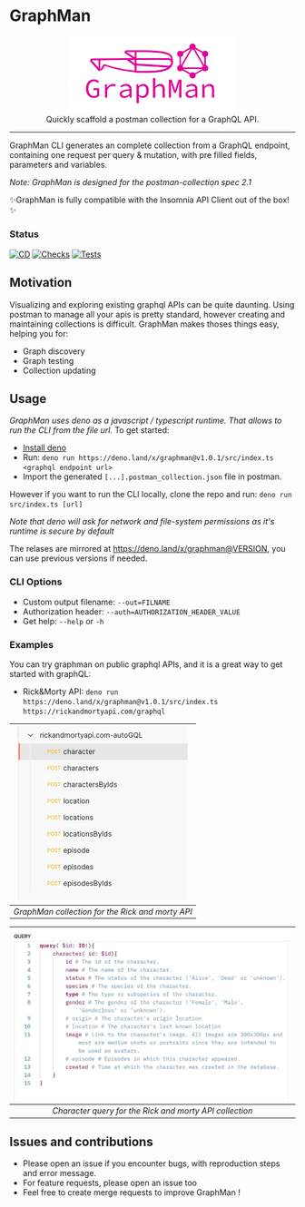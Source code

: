 # GraphMan

<p align="center">
  <img width="300" src="https://raw.githubusercontent.com/Escape-Technologies/graphman/main/graphman.svg">
  <br>
  Quickly scaffold a postman collection for a GraphQL API.
</p>

---

GraphMan CLI generates an complete collection from a GraphQL endpoint,
containing one request per query & mutation, with pre filled fields, parameters
and variables.

_Note: GraphMan is designed for the postman-collection spec 2.1_

✨GraphMan is fully compatible with the Insomnia API Client out of the box!✨

### Status

[![CD](https://github.com/Escape-Technologies/graphman/actions/workflows/cd.yaml/badge.svg)](https://github.com/Escape-Technologies/graphman/actions/workflows/cd.yaml)
[![Checks](https://github.com/Escape-Technologies/graphman/actions/workflows/check.yml/badge.svg)](https://github.com/Escape-Technologies/graphman/actions/workflows/check.yml)
[![Tests](https://github.com/Escape-Technologies/graphman/actions/workflows/check.yml/badge.svg)](https://github.com/Escape-Technologies/graphman/actions/workflows/check.yml)

## Motivation

Visualizing and exploring existing graphql APIs can be quite daunting. Using
postman to manage all your apis is pretty standard, however creating and
maintaining collections is difficult. GraphMan makes thoses things easy, helping
you for:

- Graph discovery
- Graph testing
- Collection updating

## Usage

_GraphMan uses deno as a javascript / typescript runtime. That allows to run the
CLI from the file url._ To get started:

- [Install deno](https://deno.land/#installation)
- Run:
  `deno run https://deno.land/x/graphman@v1.0.1/src/index.ts <graphql endpoint url>`
- Import the generated `[...].postman_collection.json` file in postman.

However if you want to run the CLI locally, clone the repo and run:
`deno run src/index.ts [url]`

_Note that deno will ask for network and file-system permissions as it's runtime
is secure by default_

The relases are mirrored at https://deno.land/x/graphman@VERSION, you can use
previous versions if needed.

### CLI Options

- Custom output filename: `--out=FILNAME`
- Authorization header: `--auth=AUTHORIZATION_HEADER_VALUE`
- Get help: `--help` or `-h`

### Examples

You can try graphman on public graphql APIs, and it is a great way to get
started with graphQL:

- Rick&Morty API:
  `deno run https://deno.land/x/graphman@v1.0.1/src/index.ts https://rickandmortyapi.com/graphql`

| <img width="300" src="https://raw.githubusercontent.com/Escape-Technologies/graphman/main/collection-example.png"> |
| :----------------------------------------------------------------------------------------------------------------: |
|                                  _GraphMan collection for the Rick and morty API_                                  |

| <img width="500" src="https://raw.githubusercontent.com/Escape-Technologies/graphman/main/query-example.png"> |
| :-----------------------------------------------------------------------------------------------------------: |
|                            _Character query for the Rick and morty API collection_                            |

## Issues and contributions

- Please open an issue if you encounter bugs, with reproduction steps and error
  message.
- For feature requests, please open an issue too
- Feel free to create merge requests to improve GraphMan !
